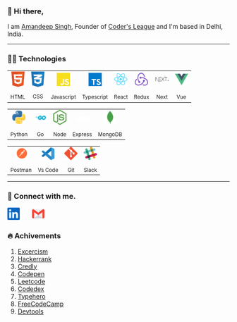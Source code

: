 
### 👋 Hi there, 
I am <a href="https://singhamandeep007.github.io/">Amandeep Singh</a>, Founder of <a href="https://codersleague.onrender.com/">Coder's League</a> and I'm based in Delhi, India. 


---

### 👩‍💻 Technologies

<table >
	<tr align="center">
		<td>
			<img src="/.github/icons/html.svg" width="30"/>
		</td>
                <td>
			<img src="/.github/icons/css.svg" width="30"/>
		</td>
		<td >
			<img src="/.github/icons/javascript.svg" width="30"/>
		</td>
		<td>
			<img src="/.github/icons/typescript.svg" width="30"/>
		</td>
		<td >
			<img src="/.github/icons/react.svg" width="30"/>
		</td>	
		<td >
			<img src="/.github/icons/redux.svg" width="30"/>
		</td>
		<td >
			<img src="/.github/icons/nextjs.svg" width="30"/>
		</td>
		<td >
			<img src="/.github/icons/vue-js.svg" width="30"/>
		</td>
    </tr>
    <tr align="center" >
	<td><sub>HTML</sub></td>
	<td><sub>CSS<sub></td>
    	<td><sub>Javascript</sub></td>
    	<td><sub>Typescript</sub></td>
    	<td><sub>React</sub></td>
	<td><sub>Redux</sub></td>
	<td><sub>Next</sub></td>
	<td><sub>Vue</sub></td>
    </tr>
</table>
<table >
	<tr align="center">
		<td >
			<img src="/.github/icons/python.svg" width="30"/>
		</td>
		<td >
			<img src="/.github/icons/golang.svg" width="30"/>
		</td>
		<td >
			<img src="/.github/icons/nodejs.svg" width="30"/>
		</td>
		<td >
			<img src="/.github/icons/express.svg" width="30"/>
		</td>
		<td>
			<img src="/.github/icons/mongodb.svg" width="30"/>
		</td>
	</tr>
	<tr align="center">
		<td><sub>Python</sub></td>
		<td><sub>Go</sub></td>
		<td><sub>Node</sub></td>
		<td><sub>Express</sub></td>
		<td><sub>MongoDB</sub></td>
	</tr>
</table>
<table >
	<tr align="center">
		<td >
			<img src="/.github/icons/postman.svg" width="30"/>
		</td>
		<td >
			<img src="/.github/icons/visual-studio-code.svg" width="30"/>
		</td>
		<td>
			<img src="/.github/icons/git.svg" width="30"/>
		</td>
		<td>
			<img src="/.github/icons/slack.svg" width="30"/>
		</td>
	</tr>
	<tr align="center">
		<td><sub>Postman</sub></td>
		<td><sub>Vs Code</sub></td>
		<td><sub>Git</sub></td>
		<td><sub>Slack</sub></td>
	</tr>
</table>

---

### 🤝 Connect with me.

<p align="left">
<a href="https://www.linkedin.com/in/singhamandeep007/"><img src="/.github/icons/linkedin.svg" width="28"></a>&nbsp;&nbsp;&nbsp;&nbsp;&nbsp;&nbsp;
<a href="mailto:amandeep.singh.fsd@gmail.com"><img src="/.github/icons/email.svg" width="28"></a>&nbsp;&nbsp;&nbsp;&nbsp;&nbsp;&nbsp;
</p>

### 🔥 Achivements

<ol>
<li><a href="https://exercism.org/profiles/amandeepmicro">Excercism</a></li>
<li><a href="https://www.hackerrank.com/profile/singhAmandeep007">Hackerrank</a></li>
<li><a href="https://www.credly.com/users/amandeep-singh.4de3948f">Credly</a></li>
<li><a href="https://codepen.io/singhAmandeep007">Codepen</a></li>
<li><a href="https://leetcode.com/u/singhAmandeep007">Leetcode</a></li>
<li><a href="https://www.codedex.io/@amandeep007">Codedex</a></li>
<li><a href="https://typehero.dev/@singhAmandeep007">Typehero</a>	</li>
<li><a href="https://www.freecodecamp.org/fccad451672-23e7-4c05-8cbc-d4b8c54ca550">FreeCodeCamp</a></li>
<li><a href="https://devtools.tech/users/i/Y4scdb7nz5Yphk5O0a5V">Devtools</a></li>
</ol>



